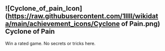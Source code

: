 ## ![Cyclone_of_pain_Icon](https://raw.githubusercontent.com/1IlIl/wikidata/main/achievement_icons/Cyclone of Pain.png) Cyclone of Pain





Win a rated game. No secrets or tricks here.

